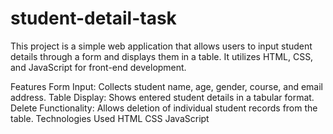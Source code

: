 # student-detail-task
This project is a simple web application that allows users to input student details through a form and displays them in a table. It utilizes HTML, CSS, and JavaScript for front-end development.

Features
Form Input: Collects student name, age, gender, course, and email address.
Table Display: Shows entered student details in a tabular format.
Delete Functionality: Allows deletion of individual student records from the table.
Technologies Used
HTML
CSS
JavaScript
